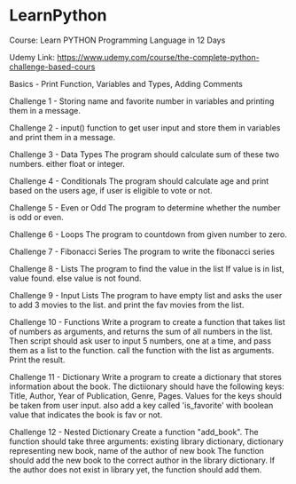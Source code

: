# LearnPython

Course: Learn PYTHON Programming Language in 12 Days

Udemy Link: https://www.udemy.com/course/the-complete-python-challenge-based-cours

Basics - Print Function, Variables and Types, Adding Comments

Challenge 1 - Storing name and favorite number in variables
and printing them in a message.

Challenge 2 - input() function to get user input
and store them in variables and print them in a message.

Challenge 3 - Data Types
The program should calculate sum of these two numbers. either float or integer.

Challenge 4 - Conditionals
The program should calculate age and print based on the users age, if user is eligible to vote or not.

Challenge 5 - Even or Odd
The program to determine whether the number is odd or even.

Challenge 6 - Loops
The program to countdown from given number to zero.

Challenge 7 - Fibonacci Series
The program to write the fibonacci series

Challenge 8 - Lists
The program to find the value in the list
If value is in list, value found. else value is not found.

Challenge 9 - Input Lists
The program to have empty list and asks the user to add 3 movies to the list. and print the fav movies from the list.

Challenge 10 - Functions
Write a program to create a function that takes list of numbers as arguments,
and returns the sum of all numbers in the list.
Then script should ask user to input 5 numbers, one at a time, and pass them as a list to the function.
call the function with the list as arguments.
Print the result.

Challenge 11 - Dictionary
Write a program to create a dictionary that stores information about the book.
The dictiionary should have the following keys:
Title, Author, Year of Publication, Genre, Pages.
Values for the keys should be taken from user input.
also add a key called 'is_favorite' with boolean value that indicates the book is fav or not.

Challenge 12 - Nested Dictionary
Create a function "add_book".
The function should take three arguments:
existing library dictionary, dictionary representing new book, 
name of the author of new book
The function should add the new book to the correct author in the library dictionary.
If the author does not exist in library yet, the function should add them.
